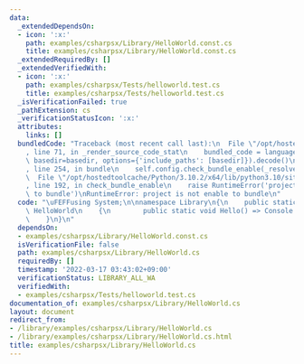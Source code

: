 ```yaml
---
data:
  _extendedDependsOn:
  - icon: ':x:'
    path: examples/csharpsx/Library/HelloWorld.const.cs
    title: examples/csharpsx/Library/HelloWorld.const.cs
  _extendedRequiredBy: []
  _extendedVerifiedWith:
  - icon: ':x:'
    path: examples/csharpsx/Tests/helloworld.test.cs
    title: examples/csharpsx/Tests/helloworld.test.cs
  _isVerificationFailed: true
  _pathExtension: cs
  _verificationStatusIcon: ':x:'
  attributes:
    links: []
  bundledCode: "Traceback (most recent call last):\n  File \"/opt/hostedtoolcache/Python/3.10.2/x64/lib/python3.10/site-packages/onlinejudge_verify/documentation/build.py\"\
    , line 71, in _render_source_code_stat\n    bundled_code = language.bundle(stat.path,\
    \ basedir=basedir, options={'include_paths': [basedir]}).decode()\n  File \"/opt/hostedtoolcache/Python/3.10.2/x64/lib/python3.10/site-packages/onlinejudge_verify/languages/csharp.py\"\
    , line 254, in bundle\n    self.config.check_bundle_enable(_resolve_csproj(path))\n\
    \  File \"/opt/hostedtoolcache/Python/3.10.2/x64/lib/python3.10/site-packages/onlinejudge_verify/languages/csharp.py\"\
    , line 192, in check_bundle_enable\n    raise RuntimeError('project is not enable\
    \ to bundle')\nRuntimeError: project is not enable to bundle\n"
  code: "\uFEFFusing System;\n\nnamespace Library\n{\n    public static partial class\
    \ HelloWorld\n    {\n        public static void Hello() => Console.WriteLine(Text);\n\
    \    }\n}\n"
  dependsOn:
  - examples/csharpsx/Library/HelloWorld.const.cs
  isVerificationFile: false
  path: examples/csharpsx/Library/HelloWorld.cs
  requiredBy: []
  timestamp: '2022-03-17 03:43:02+09:00'
  verificationStatus: LIBRARY_ALL_WA
  verifiedWith:
  - examples/csharpsx/Tests/helloworld.test.cs
documentation_of: examples/csharpsx/Library/HelloWorld.cs
layout: document
redirect_from:
- /library/examples/csharpsx/Library/HelloWorld.cs
- /library/examples/csharpsx/Library/HelloWorld.cs.html
title: examples/csharpsx/Library/HelloWorld.cs
---
```


